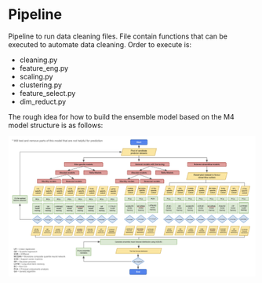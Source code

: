 # Pipeline

Pipeline to run data cleaning files. File contain functions that can be executed to automate data cleaning. Order to execute is:

- cleaning.py
- feature_eng.py
- scaling.py
- clustering.py
- feature_select.py
- dim_reduct.py

The rough idea for how to build the ensemble model based on the M4 model structure is as follows:

![model](assets/images/model.png)

